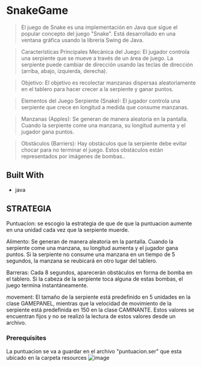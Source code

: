 <a name="readme-top"></a>

# SnakeGame

> El juego de Snake es una implementación en Java que sigue el popular concepto del juego "Snake". Está desarrollado en una ventana gráfica usando la librería Swing de Java.

>Características Principales
Mecánica del Juego: El jugador controla una serpiente que se mueve a través de un área de juego. La serpiente puede cambiar de dirección usando las teclas de dirección (arriba, abajo, izquierda, derecha).

>Objetivo: El objetivo es recolectar manzanas dispersas aleatoriamente en el tablero para hacer crecer a la serpiente y ganar puntos.

>Elementos del Juego
Serpiente (Snake): El jugador controla una serpiente que crece en longitud a medida que consume manzanas.

>Manzanas (Apples): Se generan de manera aleatoria en la pantalla. Cuando la serpiente come una manzana, su longitud aumenta y el jugador gana puntos.

>Obstáculos (Barriers): Hay obstáculos que la serpiente debe evitar chocar para no terminar el juego. Estos obstáculos están representados por imágenes de bombas..

## Built With

- java


## STRATEGIA

Puntuacion: se escogio la estrategia de que de que la puntuacion aumente en una unidad cada vez que la serpiente muerde.

Alimento: Se generan de manera aleatoria en la pantalla. Cuando la serpiente come una manzana, su longitud aumenta y el jugador gana puntos. Si la serpiente no consume una manzana en un tiempo de 5 segundos, la manzana se reubicará en otro lugar del tablero.

Barreras: Cada 8 segundos, aparecerán obstáculos en forma de bomba en el tablero. Si la cabeza de la serpiente toca alguna de estas bombas, el juego termina instantáneamente.

movement: El tamaño de la serpiente está predefinido en 5 unidades en la clase GAMEPANEL, mientras que la velocidad de movimiento de la serpiente está predefinida en 150 en la clase CAMINANTE. Estos valores se encuentran fijos y no se realizó la lectura de estos valores desde un archivo.
### Prerequisites

La puntuacion se va a guardar en el archivo "puntuacion.ser"  que esta ubicado en la carpeta resources 
![image](https://github.com/brayanfu038/SnakeGame/assets/126002005/89d8da05-0aee-4898-92cb-7a0d60778902)



